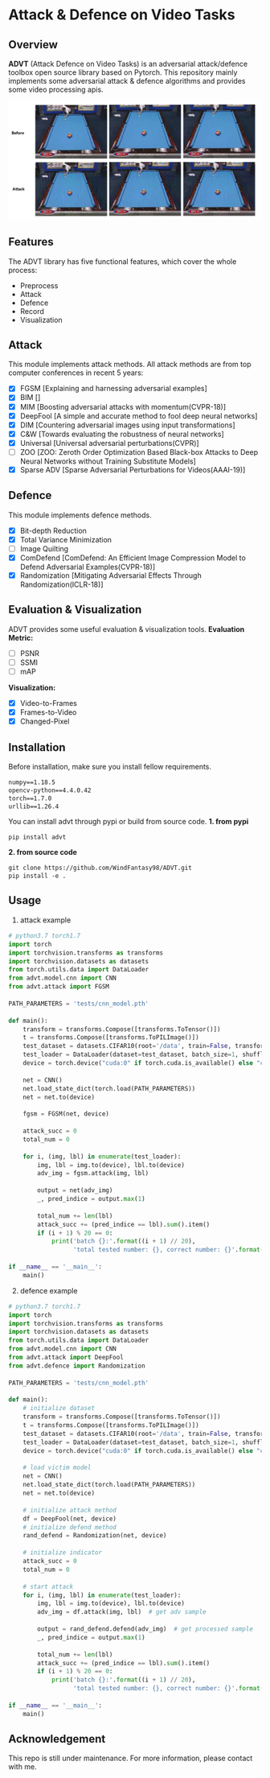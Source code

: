 # Attack & Defence on Video Tasks

## Overview
**ADVT** (Attack Defence on Video Tasks) is an adversarial attack/defence toolbox open source library based on Pytorch.
This repository mainly implements some adversarial attack & defence algorithms and provides some video processing apis.

![image-20210526105234292](https://github.com/WindFantasy98/ADVT/blob/main/docs/images/image-20210526105234292.png)


## Features
The ADVT library has five functional features, which cover the whole process:  
- Preprocess  
- Attack  
- Defence  
- Record  
- Visualization  

## Attack
This module implements attack methods. All attack methods are from top computer conferences in recent 5 years:  
- [x] FGSM [Explaining and harnessing adversarial examples]
- [x] BIM []
- [x] MIM [Boosting adversarial attacks with momentum(CVPR-18)]
- [x] DeepFool [A simple and accurate method to fool deep neural networks]
- [x] DIM [Countering adversarial images using input transformations]
- [x] C&W [Towards evaluating the robustness of neural networks]
- [x] Universal [Universal adversarial perturbations(CVPR)]
- [ ] ZOO [ZOO: Zeroth Order Optimization Based Black-box Attacks to Deep Neural Networks without Training Substitute Models]
- [x] Sparse ADV [Sparse Adversarial Perturbations for Videos(AAAI-19)]

## Defence
This module implements defence methods.
- [x] Bit-depth Reduction
- [x] Total Variance Minimization
- [ ] Image Quilting  
- [x] ComDefend [ComDefend: An Efficient Image Compression Model to Defend Adversarial Examples(CVPR-18)]
- [x] Randomization [Mitigating Adversarial Effects Through Randomization(ICLR-18)]

## Evaluation & Visualization
ADVT provides some useful evaluation & visualization tools.
**Evaluation Metric:**
- [ ] PSNR
- [ ] SSMI
- [ ] mAP

**Visualization:**
- [x] Video-to-Frames
- [x] Frames-to-Video
- [x] Changed-Pixel

## Installation
Before installation, make sure you install fellow requirements.  
```shell script
numpy==1.18.5
opencv-python==4.4.0.42
torch==1.7.0
urllib==1.26.4
```
You can install advt through pypi or build from source code.
**1. from pypi**
```shell script
pip install advt
```
**2. from source code**
```shell script
git clone https://github.com/WindFantasy98/ADVT.git
pip install -e .
```

## Usage
1. attack example
```python
# python3.7 torch1.7
import torch
import torchvision.transforms as transforms
import torchvision.datasets as datasets
from torch.utils.data import DataLoader
from advt.model.cnn import CNN
from advt.attack import FGSM

PATH_PARAMETERS = 'tests/cnn_model.pth'

def main():
    transform = transforms.Compose([transforms.ToTensor()])
    t = transforms.Compose([transforms.ToPILImage()])
    test_dataset = datasets.CIFAR10(root='/data', train=False, transform=transform, download=True)
    test_loader = DataLoader(dataset=test_dataset, batch_size=1, shuffle=False)
    device = torch.device("cuda:0" if torch.cuda.is_available() else "cpu")

    net = CNN()
    net.load_state_dict(torch.load(PATH_PARAMETERS))
    net = net.to(device)

    fgsm = FGSM(net, device)

    attack_succ = 0
    total_num = 0

    for i, (img, lbl) in enumerate(test_loader):
        img, lbl = img.to(device), lbl.to(device)
        adv_img = fgsm.attack(img, lbl)

        output = net(adv_img)
        _, pred_indice = output.max(1)

        total_num += len(lbl)
        attack_succ += (pred_indice == lbl).sum().item()
        if (i + 1) % 20 == 0:
            print('batch {}:'.format((i + 1) // 20),
                  'total tested number: {}, correct number: {}'.format(total_num, attack_succ))

if __name__ == '__main__':
    main()
```

2. defence example
```python
# python3.7 torch1.7
import torch
import torchvision.transforms as transforms
import torchvision.datasets as datasets
from torch.utils.data import DataLoader
from advt.model.cnn import CNN
from advt.attack import DeepFool
from advt.defence import Randomization

PATH_PARAMETERS = 'tests/cnn_model.pth'

def main():
    # initialize dataset
    transform = transforms.Compose([transforms.ToTensor()])
    t = transforms.Compose([transforms.ToPILImage()])
    test_dataset = datasets.CIFAR10(root='/data', train=False, transform=transform, download=True)
    test_loader = DataLoader(dataset=test_dataset, batch_size=1, shuffle=False)
    device = torch.device("cuda:0" if torch.cuda.is_available() else "cpu")

    # load victim model
    net = CNN()
    net.load_state_dict(torch.load(PATH_PARAMETERS))
    net = net.to(device)

    # initialize attack method
    df = DeepFool(net, device)
    # initialize defend method
    rand_defend = Randomization(net, device)

    # initialize indicator
    attack_succ = 0
    total_num = 0

    # start attack
    for i, (img, lbl) in enumerate(test_loader):
        img, lbl = img.to(device), lbl.to(device)
        adv_img = df.attack(img, lbl)  # get adv sample

        output = rand_defend.defend(adv_img)  # get processed sample
        _, pred_indice = output.max(1)

        total_num += len(lbl)
        attack_succ += (pred_indice == lbl).sum().item()
        if (i + 1) % 20 == 0:
            print('batch {}:'.format((i + 1) // 20),
                  'total tested number: {}, correct number: {}'.format(total_num, attack_succ))

if __name__ == '__main__':
    main()
```

## Acknowledgement  
This repo is still under maintenance. For more information, please contact with me.
